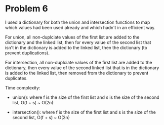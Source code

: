# Problem 6

I used a dictionary for both the union and intersection functions to map which values had been used already and which hadn't in an efficient way. 

For union, all non-duplciate values of the first list are added to the dictionary and the linked list, then for every value of the second list that isn't in the dictionary is added to the linked list, then the dictionary (to prevent duplications).

For intersection, all non-duplciate values of the first list are added to the dictionary, then every value of the second linked list that is in the dictionary is added to the linked list, then removed from the dictionary to prevent duplicates.

Time complexity:

- union(): where f is the size of the first list and s is the size of the second list, O(f + s) ~ O(2n)

- intersection(): where f is the size of the first list and s is the size of the second list, O(f + s) ~ O(2n)
